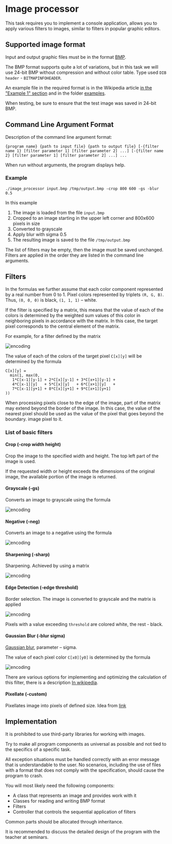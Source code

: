 # Image processor

This task requires you to implement a console application,
allows you to apply various filters to images,
similar to filters in popular graphic editors.

## Supported image format

Input and output graphic files must be in the format [BMP](http://en.wikipedia.org/wiki/BMP_file_format).

The BMP format supports quite a lot of variations, but in this task we will use
24-bit BMP without compression and without color table. Type used `DIB header` - `BITMAPINFOHEADER`.

An example file in the required format is in the Wikipedia article [in the "Example 1" section](https://en.wikipedia.org/wiki/BMP_file_format#Example_1)
and in the folder [examples](examples).

When testing, be sure to ensure that the test image 
was saved in 24-bit BMP.

## Command Line Argument Format

Description of the command line argument format:

`{program name} {path to input file} {path to output file}
[-{filter name 1} [filter parameter 1] [filter parameter 2] ...]
[-{filter name 2} [filter parameter 1] [filter parameter 2] ...] ...`

When run without arguments, the program displays help.

### Example
`./image_processor input.bmp /tmp/output.bmp -crop 800 600 -gs -blur 0.5`

In this example
1. The image is loaded from the file `input.bmp`
2. Cropped to an image starting in the upper left corner and 800x600 pixels in size
3. Converted to grayscale
4. Apply blur with sigma 0.5
5. The resulting image is saved to the file `/tmp/output.bmp`

The list of filters may be empty, then the image must be saved unchanged.
Filters are applied in the order they are listed in the command line arguments.

## Filters

In the formulas we further assume that each color component
represented by a real number from 0 to 1. Pixel colors
represented by triplets `(R, G, B)`. Thus, `(0, 0, 0)` is black, 
`(1, 1, 1)` – white.

If the filter is specified by a matrix, this means that the value of each of the colors is determined by the weighted sum
values ​​of this color in neighboring pixels in accordance with the matrix. In this case, the target pixel
corresponds to the central element of the matrix.

For example, for a filter defined by the matrix

![encoding](https://latex.codecogs.com/svg.image?%5Cbegin%7Bbmatrix%7D1%20&%202%20&%203%20%5C%5C4%20&%205%20&%206%20%5C%5C7%20&%208%20&%209%20%5C%5C%5Cend%7Bbmatrix%7D)

The value of each of the colors of the target pixel `C[x][y]` will be determined by the formula

```
C[x][y] =
  min(1, max(0,
   1*C[x-1][y-1] + 2*C[x][y-1] + 3*C[x+1][y-1] +
   4*C[x-1][y]   + 5*C[x][y]   + 6*C[x+1][y]   +
   7*C[x-1][y+1] + 8*C[x][y+1] + 9*C[x+1][y+1]
))
```

When processing pixels close to the edge of the image, part of the matrix may extend beyond the border of the image.
In this case, the value of the nearest pixel should be used as the value of the pixel that goes beyond the boundary.
image pixel to it. 

### List of basic filters

#### Crop (-crop width height)
Crop the image to the specified width and height. The top left part of the image is used.

If the requested width or height exceeds the dimensions of the original image, the available portion of the image is returned.

#### Grayscale (-gs)
Converts an image to grayscale using the formula

![encoding](https://latex.codecogs.com/svg.image?R'%20=%20G'%20=%20B'%20=0.299%20R%20&plus;%200%20.587%20G%20&plus;%200%20.%20114%20B)

#### Negative (-neg)
Converts an image to a negative using the formula

![encoding](https://latex.codecogs.com/svg.image?R'%20=%201%20-%20R,%20G'%20=%201%20-%20G,%20B'%20=%201%20-%20B)

#### Sharpening (-sharp)
Sharpening. Achieved by using a matrix

![encoding](https://latex.codecogs.com/svg.image?%5Cbegin%7Bbmatrix%7D%20&%20-1%20&%20%20%5C%5C-1%20&%205%20&%20-1%20%5C%5C%20&%20-1%20&%20%20%5C%5C%5Cend%7Bbmatrix%7D)

#### Edge Detection (-edge threshold)
Border selection. The image is converted to grayscale and the matrix is ​​applied

![encoding](https://latex.codecogs.com/svg.image?%5Cbegin%7Bbmatrix%7D%20&%20-1%20&%20%20%5C%5C-1%20&%204%20&%20-1%20%5C%5C%20&%20-1%20&%20%20%5C%5C%5Cend%7Bbmatrix%7D)

Pixels with a value exceeding `threshold` are colored white, the rest - black.

#### Gaussian Blur (-blur sigma)
[Gaussian blur](https://ru.wikipedia.org/wiki/Размытие_по_Гауссу),
parameter – sigma.

The value of each pixel color `C[x0][y0]` is determined by the formula

![encoding](https://latex.codecogs.com/svg.image?C%5Bx_0%5D%5By_0%5D%20=%20%5Csum_%7Bx=0,y=0%7D%5E%7Bwidth-1,%20height-1%7DC%5Bx%5D%5By%5D%5Cfrac%7B1%7D%7B%5Csqrt%5B%5D%7B2%5Cpi%5Csigma%5E2%7D%7De%5E%7B-%5Cfrac%7B%5Cleft%7Cx_o-x%5Cright%7C%5E2%20&plus;%20%5Cleft%7Cy_o-y%5Cright%7C%5E2%7D%7B2%5Csigma%5E2%7D%7D)

There are various options for implementing and optimizing the calculation of this filter, there is a description [In wikipedia](https://ru.wikipedia.org/wiki/Размытие_по_Гауссу).

#### Pixellate (-custom)

Pixellates image into pixels of defined size. Idea from [link](https://developer.apple.com/documentation/coreimage/cifilter/3228393-pixellate/)

## Implementation

It is prohibited to use third-party libraries for working with images.

Try to make all program components as universal as possible and not tied to the specifics of a specific task.

All exception situations must be handled correctly with an error message that is understandable to the user.
No scenarios, including the use of files with a format that does not comply with the specification, should cause the program to crash.

You will most likely need the following components:
- A class that represents an image and provides work with it
- Classes for reading and writing BMP format
- Filters
- Controller that controls the sequential application of filters

Common parts should be allocated through inheritance.

It is recommended to discuss the detailed design of the program with the teacher at seminars.

